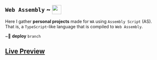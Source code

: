 <h2>
    <code>Web Assembly</code> ~ 
    <img src="https://upload.wikimedia.org/wikipedia/commons/thumb/1/1f/WebAssembly_Logo.svg/1200px-WebAssembly_Logo.svg.png" width="30", height="auto" style="transform: translate(0, 8px);">
</h2>

Here I gather __personal projects__ made for `WA` using `Assembly Script` (AS). That is, a `TypeScript`-like language that is compiled to `Web Assembly`.

~🔧  __deploy__ `branch`

## [Live Preview]([michalspano.github.io/wa-projects/](https://michalspano.github.io/wa-projects/))